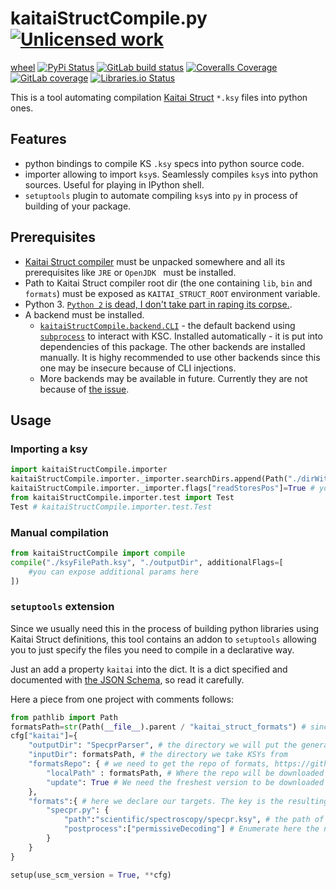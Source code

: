 kaitaiStructCompile.py [![Unlicensed work](https://raw.githubusercontent.com/unlicense/unlicense.org/master/static/favicon.png)](https://unlicense.org/)
===============
[wheel](https://gitlab.com/kaitaiStructCompile.py/kaitaiStructCompile.py/-/jobs/artifacts/master/raw/wheels/kaitaiStructCompile-0.CI-py3-none-any.whl?job=build)
[![PyPi Status](https://img.shields.io/pypi/v/kaitaiStructCompile.py.svg)](https://pypi.python.org/pypi/kaitaiStructCompile.py)
[![GitLab build status](https://gitlab.com/kaitaiStructCompile.py/kaitaiStructCompile.py/badges/master/pipeline.svg)](https://gitlab.com/kaitaiStructCompile.py/kaitaiStructCompile.py/commits/master)
[![Coveralls Coverage](https://img.shields.io/coveralls/KOLANICH/kaitaiStructCompile.py.svg)](https://coveralls.io/r/KOLANICH/kaitaiStructCompile.py)
[![GitLab coverage](https://gitlab.com/kaitaiStructCompile.py/kaitaiStructCompile.py/badges/master/coverage.svg)](https://gitlab.com/kaitaiStructCompile.py/kaitaiStructCompile.py/commits/master)
[![Libraries.io Status](https://img.shields.io/librariesio/github/KOLANICH/kaitaiStructCompile.py.svg)](https://libraries.io/github/KOLANICH/kaitaiStructCompile.py)

This is a tool automating compilation [Kaitai Struct](https://github.com/kaitai-io/kaitai_struct) ```*.ksy``` files into python ones.


Features
--------

* python bindings to compile KS `.ksy` specs into python source code.
* importer allowing to import `ksy`s. Seamlessly compiles `ksy`s into python sources. Useful for playing in IPython shell.
* `setuptools` plugin to automate compiling `ksy`s into `py` in process of building of your package.

Prerequisites
-------------
* [Kaitai Struct compiler](https://github.com/kaitai-io/kaitai_struct_compiler) must be unpacked somewhere and all its prerequisites like `JRE` or `OpenJDK ` must be installed.
* Path to Kaitai Struct compiler root dir (the one containing `lib`, `bin` and `formats`) must be exposed as `KAITAI_STRUCT_ROOT` environment variable.
* Python 3. [```Python 2``` is dead, I don't take part in raping its corpse.](https://python3statement.org/).
* A backend must be installed.
	* [`kaitaiStructCompile.backend.CLI`](https://gitlab.com/kaitaiStructCompile.py/kaitaiStructCompile.backend.CLI) - the default backend using [`subprocess`](https://docs.python.org/3/library/subprocess.html) to interact with KSC. Installed automatically - it is put into dependencies of this package. The other backends are installed manually. It is highy recommended to use other backends since this one may be insecure because of CLI injections.
	* More backends may be available in future. Currently they are not because of [the issue](https://github.com/kaitai-io/kaitai_struct/issues/466).

Usage
-----

### Importing a ksy

```python
import kaitaiStructCompile.importer
kaitaiStructCompile.importer._importer.searchDirs.append(Path("./dirWithKSYFiles")) # you can add a dir to search for KSY files.
kaitaiStructCompile.importer._importer.flags["readStoresPos"]=True # you can set compiler flags, for more details see the JSON schema
from kaitaiStructCompile.importer.test import Test
Test # kaitaiStructCompile.importer.test.Test
```

### Manual compilation

```python
from kaitaiStructCompile import compile
compile("./ksyFilePath.ksy", "./outputDir", additionalFlags=[
	#you can expose additional params here
])
```



### `setuptools` extension
Since we usually need this in the process of building python libraries using Kaitai Struct definitions, this tool contains an addon to `setuptools` allowing you to just specify the files you need to compile in a declarative way.

Just an add a property `kaitai` into the dict. It is a dict specified and documented with [the JSON Schema](./kaitaiStructCompile/config.schema.json), so read it carefully.

Here a piece from one project with comments follows:

```python
from pathlib import Path
formatsPath=str(Path(__file__).parent / "kaitai_struct_formats") # since the format is in the kaitai_struct_formats repo, we just clone it, but we need its path to show the compiler where the ksy file is. So we put the directory of formats in the current directory.
cfg["kaitai"]={
	"outputDir": "SpecprParser", # the directory we will put the generated file to
	"inputDir": formatsPath, # the directory we take KSYs from
	"formatsRepo": { # we need to get the repo of formats, https://github.com/kaitai-io/kaitai_struct_formats
		"localPath" : formatsPath, # Where the repo will be downloaded and from which location the compiler will use it.
		"update": True # We need the freshest version to be downloaded from GitHub. We don't need the snapshot shipped with compiler!
	},
	"formats":{ # here we declare our targets. The key is the resulting file name. The value is the descriptor.
		"specpr.py": {
			"path":"scientific/spectroscopy/specpr.ksy", # the path of the spec within 
			"postprocess":["permissiveDecoding"] # Enumerate here the names of post-processing steps you need. The default ones are in toolbox file. You can also add the own ones by creating in the main scope the mapping name => function.
		}
	}
}

setup(use_scm_version = True, **cfg)
```

